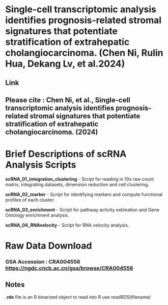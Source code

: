 # Single-cell transcriptomic analysis identifies prognosis-related stromal signatures that potentiate stratification of extrahepatic cholangiocarcinoma. (Chen Ni, Rulin Hua, Dekang Lv, et al.2024)

## **Link**

## Please cite : Chen Ni, et al., Single-cell transcriptomic analysis identifies prognosis-related stromal signatures that potentiate stratification of extrahepatic cholangiocarcinoma. (2024) <br/>

# Brief Descriptions of scRNA Analysis Scripts

**scRNA_01_integration_clustering** - Script for reading in 10x raw count matrix, integrating datasets, dimension reduction and cell clustering.

**scRNA_02_marker** - Script for identifying markers and compute functional profiles of each cluster.

**scRNA_03_enrichment** - Script for pathway activity estimation and Gene Ontology enrichment analysis.

**scRNA_04_RNAvelocity** - Script for RNA velocity analysis.


# Raw Data Download

### GSA Accession : CRA004556 https://ngdc.cncb.ac.cn/gsa/browse/CRA004556 <br/>


## Notes

**.rds** file is an R binarized object to read into R use readRDS(filename)
